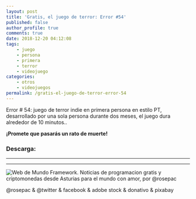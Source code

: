 ```yaml
---
layout: post
title: 'Gratis, el juego de terror: Error #54'
published: false
author_profile: true
comments: true
date: 2018-12-20 04:12:08
tags:
    - juego
    - persona
    - primera
    - terror
    - videojuego
categories:
    - otros
    - videojuegos
permalink: /gratis-el-juego-de-terror-error-54
---
```

Error # 54: juego de terror indie en primera persona en estilo PT, desarrollado por una sola persona durante dos meses, el juego dura alrededor de 10 minutos..

**¡Promete que pasarás un rato de muerte!**



### Descarga: 

* * *


   


* * *


  


![Web de Mundo Framework. Noticias de programacion gratis y criptomonedas desde Asturias para el mundo con amor, por @rosepac][1]


  @rosepac & @twitter & facebook & adobe stock & donativo & pixabay


 [1]: https://image.ibb.co/iTckvT/mundo-framework-1350x167-steemit.png